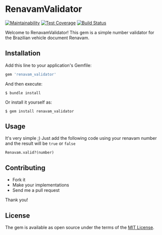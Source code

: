 # RenavamValidator
[![Maintainability](https://api.codeclimate.com/v1/badges/0d0715cd821a59d882d7/maintainability)](https://codeclimate.com/github/davidsilveira/renavam_validator/maintainability)
[![Test Coverage](https://api.codeclimate.com/v1/badges/0d0715cd821a59d882d7/test_coverage)](https://codeclimate.com/github/davidsilveira/renavam_validator/test_coverage)
[![Build Status](https://app.travis-ci.com/davidsilveira/renavam_validator.svg?branch=master)](https://app.travis-ci.com/davidsilveira/renavam_validator)

Welcome to RenavamValidator!
This gem is a simple number validator for the Brazilian vehicle document Renavam.

## Installation

Add this line to your application's Gemfile:

```ruby
gem 'renavam_validator'
```

And then execute:

    $ bundle install

Or install it yourself as:

    $ gem install renavam_validator

## Usage
It's very simple ;)
Just add the following code using your renavam number and the result will be `true` or `false`

```
Renavam.valid?(number)
```

## Contributing
- Fork it
- Make your implementations
- Send me a pull request

Thank you!

## License

The gem is available as open source under the terms of the [MIT License](https://opensource.org/licenses/MIT).
